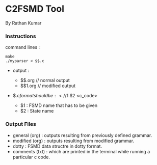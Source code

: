  # C2FSMD Tool
By Rathan Kumar

### Instructions 
command lines : 

	make
	./myparser < $$.c
	
* output :	

	* $$.org		// normal output
	* $$1.org		// modified output

*  $$.c format should be :
	<//$1 $2
	 <c_code>
	>
	
	* $1 : FSMD name that has to be given
	* $2 : State name

### Output Files
 * general (org) : outputs resulting from previously defined grammar.
 * modified  (org) : outputs resulting from modified grammar.
 * dotty : FSMD data structre in dotty format.
 * comments (txt) : which are printed in the terminal while running a particular c code.
